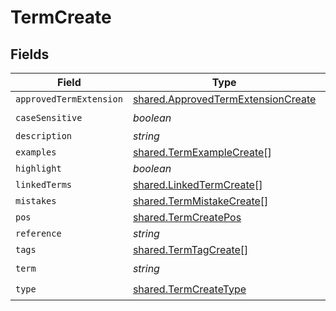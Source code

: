 # TermCreate


## Fields

| Field                                                                                           | Type                                                                                            | Required                                                                                        | Description                                                                                     |
| ----------------------------------------------------------------------------------------------- | ----------------------------------------------------------------------------------------------- | ----------------------------------------------------------------------------------------------- | ----------------------------------------------------------------------------------------------- |
| `approvedTermExtension`                                                                         | [shared.ApprovedTermExtensionCreate](../../../sdk/models/shared/approvedtermextensioncreate.md) | :heavy_minus_sign:                                                                              | N/A                                                                                             |
| `caseSensitive`                                                                                 | *boolean*                                                                                       | :heavy_check_mark:                                                                              | N/A                                                                                             |
| `description`                                                                                   | *string*                                                                                        | :heavy_minus_sign:                                                                              | N/A                                                                                             |
| `examples`                                                                                      | [shared.TermExampleCreate](../../../sdk/models/shared/termexamplecreate.md)[]                   | :heavy_minus_sign:                                                                              | N/A                                                                                             |
| `highlight`                                                                                     | *boolean*                                                                                       | :heavy_minus_sign:                                                                              | N/A                                                                                             |
| `linkedTerms`                                                                                   | [shared.LinkedTermCreate](../../../sdk/models/shared/linkedtermcreate.md)[]                     | :heavy_minus_sign:                                                                              | N/A                                                                                             |
| `mistakes`                                                                                      | [shared.TermMistakeCreate](../../../sdk/models/shared/termmistakecreate.md)[]                   | :heavy_minus_sign:                                                                              | N/A                                                                                             |
| `pos`                                                                                           | [shared.TermCreatePos](../../../sdk/models/shared/termcreatepos.md)                             | :heavy_minus_sign:                                                                              | N/A                                                                                             |
| `reference`                                                                                     | *string*                                                                                        | :heavy_minus_sign:                                                                              | N/A                                                                                             |
| `tags`                                                                                          | [shared.TermTagCreate](../../../sdk/models/shared/termtagcreate.md)[]                           | :heavy_minus_sign:                                                                              | N/A                                                                                             |
| `term`                                                                                          | *string*                                                                                        | :heavy_check_mark:                                                                              | N/A                                                                                             |
| `type`                                                                                          | [shared.TermCreateType](../../../sdk/models/shared/termcreatetype.md)                           | :heavy_check_mark:                                                                              | N/A                                                                                             |